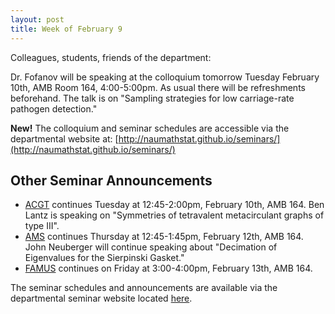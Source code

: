 ```yaml
---
layout: post
title: Week of February 9
---
```


Colleagues, students, friends of the department:

Dr. Fofanov will be speaking at the colloquium tomorrow Tuesday February 10th, AMB Room 164, 4:00-5:00pm. As usual there will be refreshments beforehand. The talk is on "Sampling strategies for low carriage-rate pathogen detection."

**New!**  The colloquium and seminar schedules are accessible via the departmental website at: [http://naumathstat.github.io/seminars/](http://naumathstat.github.io/seminars/)

## Other Seminar Announcements ##

- [ACGT](acgtSpring2015) continues Tuesday at 12:45-2:00pm, February 10th, AMB 164. Ben Lantz is speaking on "Symmetries of tetravalent metacirculant graphs of type III".
- [AMS](amsSpring2015) continues Thursday at 12:45-1:45pm, February 12th, AMB 164. John Neuberger will continue speaking about "Decimation of Eigenvalues for the Sierpinski Gasket."
- [FAMUS](famusSpring2015) continues on Friday at 3:00-4:00pm, February 13th, AMB 164.

The seminar schedules and announcements are available via the departmental seminar website located [here](http://naumathstat.github.io/seminars).
